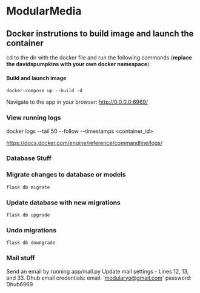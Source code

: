 # ModularMedia

## Docker instrutions to build image and launch the container

cd to the dir with the docker file and run the following commands (**replace the davidspumpkins with your own docker namespace**):

#### Build and launch image
`docker-compose up --build -d`

Navigate to the app in your browser: http://0.0.0.0:6969/

### View running logs
docker logs --tail 50 --follow --timestamps <container_id>

https://docs.docker.com/engine/reference/commandline/logs/

### Database Stuff ###

### Migrate changes to database or models
`flask db migrate`

### Update database with new migrations
`flask db upgrade`

### Undo migrations
`flask db downgrade`

### Mail stuff ###
Send an email by running app/mail.py 
Update mail settings - Lines 12, 13, and 33.
Dhub email credentials:     email: 'modularyo@gmail.com'  password: Dhub6969